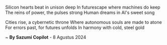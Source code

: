 Silicon hearts beat in unison deep
In futurescape where machines do keep
The reins of power, the pulses strong
Human dreams in AI's sweet song

Cities rise, a cybernetic throne
Where autonomous souls are made to atone
For errors past, for futures unfolds
In harmony with cold, steel gold

~ <b>By Sazumi Copilot</b> - 8 Agustus 2024